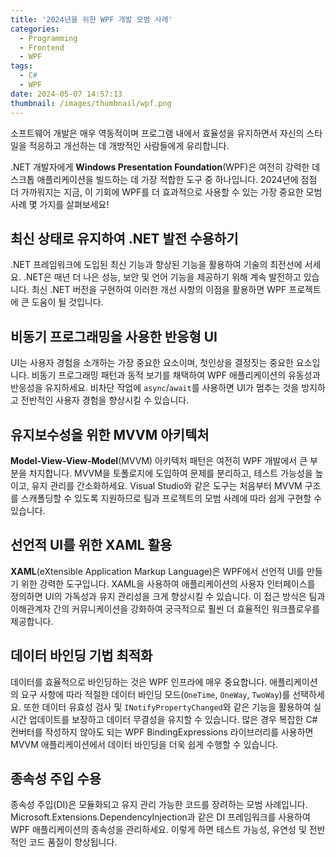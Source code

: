 ```yaml
---
title: '2024년을 위한 WPF 개발 모범 사례'
categories:
  - Programming
  - Frontend
  - WPF
tags:
  - C#
  - WPF
date: 2024-05-07 14:57:13
thumbnail: /images/thumbnail/wpf.png
---
```


소프트웨어 개발은 매우 역동적이며 프로그램 내에서 효율성을 유지하면서 자신의 스타일을 적응하고 개선하는 데 개방적인 사람들에게 유리합니다.

.NET 개발자에게 **Windows Presentation Foundation**(WPF)은 여전히 강력한 데스크톱 애플리케이션을 빌드하는 데 가장 적합한 도구 중 하나입니다. 2024년에 점점 더 가까워지는 지금, 이 기회에 WPF를 더 효과적으로 사용할 수 있는 가장 중요한 모범 사례 몇 가지를 살펴보세요!

## 최신 상태로 유지하여 .NET 발전 수용하기

.NET 프레임워크에 도입된 최신 기능과 향상된 기능을 활용하여 기술의 최전선에 서세요. .NET은 매년 더 나은 성능, 보안 및 언어 기능을 제공하기 위해 계속 발전하고 있습니다. 최신 .NET 버전을 구현하여 이러한 개선 사항의 이점을 활용하면 WPF 프로젝트에 큰 도움이 될 것입니다.

## 비동기 프로그래밍을 사용한 반응형 UI

UI는 사용자 경험을 소개하는 가장 중요한 요소이며, 첫인상을 결정짓는 중요한 요소입니다. 비동기 프로그래밍 패턴과 동적 보기를 채택하여 WPF 애플리케이션의 유동성과 반응성을 유지하세요. 비차단 작업에 `async`/`await`를 사용하면 UI가 멈추는 것을 방지하고 전반적인 사용자 경험을 향상시킬 수 있습니다.

## 유지보수성을 위한 MVVM 아키텍처

**Model-View-View-Model**(MVVM) 아키텍처 패턴은 여전히 WPF 개발에서 큰 부분을 차지합니다. MVVM을 토폴로지에 도입하여 문제를 분리하고, 테스트 가능성을 높이고, 유지 관리를 간소화하세요. Visual Studio와 같은 도구는 처음부터 MVVM 구조를 스캐폴딩할 수 있도록 지원하므로 팀과 프로젝트의 모범 사례에 따라 쉽게 구현할 수 있습니다.

## 선언적 UI를 위한 XAML 활용

**XAML**(eXtensible Application Markup Language)은 WPF에서 선언적 UI를 만들기 위한 강력한 도구입니다. XAML을 사용하여 애플리케이션의 사용자 인터페이스를 정의하면 UI의 가독성과 유지 관리성을 크게 향상시킬 수 있습니다. 이 접근 방식은 팀과 이해관계자 간의 커뮤니케이션을 강화하여 궁극적으로 훨씬 더 효율적인 워크플로우를 제공합니다.

## 데이터 바인딩 기법 최적화

데이터를 효율적으로 바인딩하는 것은 WPF 인프라에 매우 중요합니다. 애플리케이션의 요구 사항에 따라 적절한 데이터 바인딩 모드(`OneTime`, `OneWay`, `TwoWay`)를 선택하세요. 또한 데이터 유효성 검사 및 `INotifyPropertyChanged`와 같은 기능을 활용하여 실시간 업데이트를 보장하고 데이터 무결성을 유지할 수 있습니다. 많은 경우 복잡한 C# 컨버터를 작성하지 않아도 되는 WPF BindingExpressions 라이브러리를 사용하면 MVVM 애플리케이션에서 데이터 바인딩을 더욱 쉽게 수행할 수 있습니다.

## 종속성 주입 수용

종속성 주입(DI)은 모듈화되고 유지 관리 가능한 코드를 장려하는 모범 사례입니다. Microsoft.Extensions.DependencyInjection과 같은 DI 프레임워크를 사용하여 WPF 애플리케이션의 종속성을 관리하세요. 이렇게 하면 테스트 가능성, 유연성 및 전반적인 코드 품질이 향상됩니다.